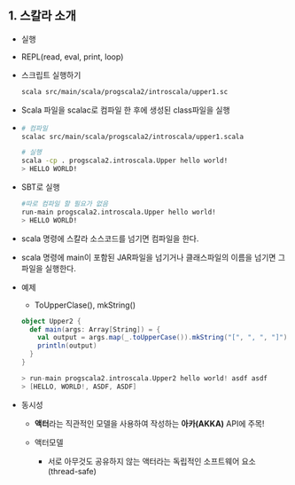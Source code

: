 ## 1. 스칼라 소개



- 실행

 - REPL(read, eval, print, loop)

  - 스크립트 실행하기
  
    ```sh
    scala src/main/scala/progscala2/introscala/upper1.sc
    ```
    
  - Scala 파일을 scalac로 컴파일 한 후에 생성된 class파일을 실행

  - ```sh
    # 컴파일
    scalac src/main/scala/progscala2/introscala/upper1.scala
    
    # 실행
    scala -cp . progscala2.introscala.Upper hello world!
    > HELLO WORLD!
    ```

    

  - SBT로 실행 

    ```sh
    #따로 컴파일 할 필요가 없음
    run-main progscala2.introscala.Upper hello world!
    > HELLO WORLD!
    ```

    

  - scala 명령에 스칼라 소스코드를 넘기면 컴파일을 한다.

  - scala 명령에 main이 포함된 JAR파일을 넘기거나 클래스파일의 이름을 넘기면 그 파일을 실행한다.



- 예제

  - ToUpperClase(), mkString()

  ```scala
  object Upper2 {
    def main(args: Array[String]) = {
      val output = args.map(_.toUpperCase()).mkString("[", ", ", "]");
      println(output)
    }
  }
  
  > run-main progscala2.introscala.Upper2 hello world! asdf asdf
  > [HELLO, WORLD!, ASDF, ASDF]
  ```

  

- 동시성

  - **액터**라는 직관적인 모델을 사용하여 작성하는 **아카(AKKA)** API에 주목!

  - 액터모델

    - 서로 아무것도 공유하지 않는 액터라는 독립적인 소프트웨어 요소 (thread-safe)

      